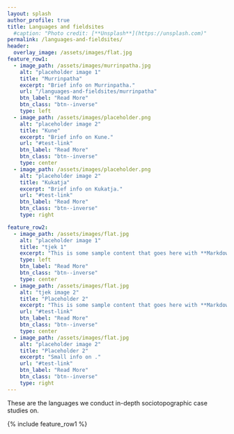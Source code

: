 ```yaml
---
layout: splash
author_profile: true
title: Languages and fieldsites
  #caption: "Photo credit: [**Unsplash**](https://unsplash.com)"
permalink: /languages-and-fieldsites/
header:
  overlay_image: /assets/images/flat.jpg
feature_row1:
  - image_path: /assets/images/murrinpatha.jpg
    alt: "placeholder image 1"
    title: "Murrinpatha"
    excerpt: "Brief info on Murrinpatha."
    url: "/languages-and-fieldsites/murrinpatha"
    btn_label: "Read More"
    btn_class: "btn--inverse"
    type: left
  - image_path: /assets/images/placeholder.png
    alt: "placeholder image 2"
    title: "Kune"
    excerpt: "Brief info on Kune."
    url: "#test-link"
    btn_label: "Read More"
    btn_class: "btn--inverse"
    type: center
  - image_path: /assets/images/placeholder.png
    alt: "placeholder image 2"
    title: "Kukatja"
    excerpt: "Brief info on Kukatja."
    url: "#test-link"
    btn_label: "Read More"
    btn_class: "btn--inverse"
    type: right

feature_row2:
  - image_path: /assets/images/flat.jpg
    alt: "placeholder image 1"
    title: "tjek 1"
    excerpt: "This is some sample content that goes here with **Markdown** formatting."
    type: left
    btn_label: "Read More"
    btn_class: "btn--inverse"
    type: center
  - image_path: /assets/images/flat.jpg
    alt: "tjek image 2"
    title: "Placeholder 2"
    excerpt: "This is some sample content that goes here with **Markdown** formatting."
    url: "#test-link"
    btn_label: "Read More"
    btn_class: "btn--inverse"
    type: center
  - image_path: /assets/images/flat.jpg
    alt: "placeholder image 2"
    title: "Placeholder 2"
    excerpt: "Small info on ."
    url: "#test-link"
    btn_label: "Read More"
    btn_class: "btn--inverse"
    type: right
---
```

These are the languages we conduct in-depth sociotopographic case studies on.

{% include feature_row1 %}

<!-- When more languages are added add {% include feature_row2 %}. -->
